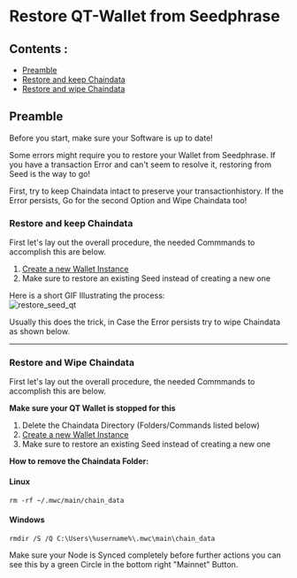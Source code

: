 
# Restore QT-Wallet from Seedphrase 


## Contents : 
  * [Preamble](#preamble)
  * [Restore and keep Chaindata](#Restore-and-keep-Chaindata)
  * [Restore and wipe Chaindata](#Restore-and-wipe-Chaindata)
	
## Preamble
Before you start, make sure your Software is up to date!

Some errors might require you to restore your Wallet from Seedphrase.
If you have a transaction Error and can't seem to resolve it, restoring from Seed is the way to go!

First, try to keep Chaindata intact to preserve your transactionhistory.
If the Error persists, Go for the second Option and Wipe Chaindata too!

 
 ### Restore and keep Chaindata 
 
 First let's lay out the overall procedure, the needed Commmands to accomplish this are below.
 
 1) [Create a new Wallet Instance](create_Instance_qt-wallet.md)
 2) Make sure to restore an existing Seed instead of creating a new one
 
 Here is a short GIF Illustrating the process:  <br />
![restore_seed_qt](/static/img/restore_seed_qt-wallet.gif "restore_seed_qt")
 
 Usually this does the trick, in Case the Error persists try to wipe Chaindata as shown below.
 
 
------

 ### Restore and Wipe Chaindata 
  
  First let's lay out the overall procedure, the needed Commmands to accomplish this are below.
  
   **Make sure your QT Wallet is stopped for this**
   
 1) Delete the Chaindata Directory (Folders/Commands listed below)
 2) [Create a new Wallet Instance](create_Instance_qt-wallet.md)
 3) Make sure to restore an existing Seed instead of creating a new one
 

 **How to remove the Chaindata Folder:** 
 
 #### Linux

 `rm -rf ~/.mwc/main/chain_data`

 #### Windows
 
 `rmdir /S /Q C:\Users\%username%\.mwc\main\chain_data`

 Make sure your Node is Synced completely before further actions you can see this by a green Circle in the bottom right "Mainnet" Button.
 
 
 


